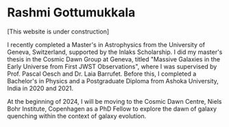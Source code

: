 # Rashmi Gottumukkala

[This website is under construction]

I recently completed a Master's in Astrophysics from the University of Geneva, Switzerland, supported by the Inlaks Scholarship. I did my master's thesis in the Cosmic Dawn Group at Geneva, titled "Massive Galaxies in the Early Universe from First JWST Observations", where I was supervised by Prof. Pascal Oesch and Dr. Laia Barrufet. Before this, I completed a Bachelor's in Physics and a Postgraduate Diploma from Ashoka University, India in 2020 and 2021.

At the beginning of 2024, I will be moving to the Cosmic Dawn Centre, Niels Bohr Institute, Copenhagen as a PhD Fellow to explore the dawn of galaxy quenching within the context of galaxy evolution.
